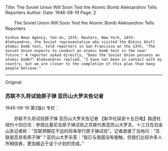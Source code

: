 Title: The Soviet Union Will Soon Test the Atomic Bomb Aleksandrov Tells Reporters
Author:
Date: 1946-08-19
Page: 2

　　The Soviet Union Will Soon Test the Atomic Bomb
	Aleksandrov Tells Reporters

	Xinhua News Agency, Yan'an, 15th. Reuters, New York, 14th: Aleksandrov, the Soviet representative who visited the Bikini Atoll atomic bomb test, told reporters in San Francisco on the 13th, "The Soviet Union expects to conduct an atomic bomb test in the near future." A reporter asked directly, "Does the Soviet Union possess an atomic bomb?" Aleksandrov replied, "I have not been in contact with my country, but we are closer to the completion of this plan than many people believe."



<hr /> 

Original: 


### 苏联不久将试验原子弹  亚历山大罗夫告记者

1946-08-19
第2版()
专栏：

　　苏联不久将试验原子弹
    亚历山大罗夫告记者
    【新华社延安十五日电】路透社纽约十四日讯：参观比基尼岛原子弹试验之苏联代表亚历山大罗夫，十三日在旧金山告记者称：“苏联预期在不远的将来举行原子弹试验”。记者直接了当地问：“苏联是否具有原子弹”？亚历山大罗夫答：“我已与我国没有接触，但我们比较许多人所相信者，更加接近于这个计划的完成。”
